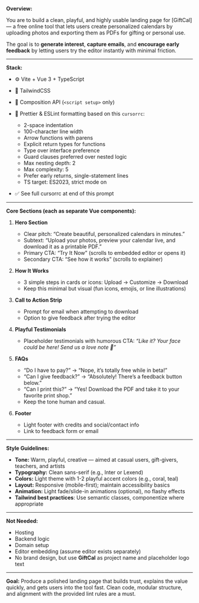 **Overview:**

You are to build a clean, playful, and highly usable landing page for [GiftCal] — a free online tool that lets users create personalized calendars by uploading photos and exporting them as PDFs for gifting or personal use.

The goal is to **generate interest**, **capture emails**, and **encourage early feedback** by letting users try the editor instantly with minimal friction.

---

**Stack:**

* ⚙️ Vite + Vue 3 + TypeScript
* 💨 TailwindCSS
* 🧩 Composition API (`<script setup>` only)
* 🧼 Prettier & ESLint formatting based on this `cursorrc`:

  * 2-space indentation
  * 100-character line width
  * Arrow functions with parens
  * Explicit return types for functions
  * Type over interface preference
  * Guard clauses preferred over nested logic
  * Max nesting depth: 2
  * Max complexity: 5
  * Prefer early returns, single-statement lines
  * TS target: ES2023, strict mode on
* ✅ See full cursorrc at end of this prompt

---

**Core Sections (each as separate Vue components):**

1. **Hero Section**

   * Clear pitch: “Create beautiful, personalized calendars in minutes.”
   * Subtext: “Upload your photos, preview your calendar live, and download it as a printable PDF.”
   * Primary CTA: “Try It Now” (scrolls to embedded editor or opens it)
   * Secondary CTA: “See how it works” (scrolls to explainer)

2. **How It Works**

   * 3 simple steps in cards or icons: Upload → Customize → Download
   * Keep this minimal but visual (fun icons, emojis, or line illustrations)

3. **Call to Action Strip**

   * Prompt for email when attempting to download
   * Option to give feedback after trying the editor

4. **Playful Testimonials**

   * Placeholder testimonials with humorous CTA:
     *“Like it? Your face could be here! Send us a love note 💌”*

5. **FAQs**

   * “Do I have to pay?” → “Nope, it’s totally free while in beta!”
   * “Can I give feedback?” → “Absolutely! There’s a feedback button below.”
   * “Can I print this?” → “Yes! Download the PDF and take it to your favorite print shop.”
   * Keep the tone human and casual.

6. **Footer**

   * Light footer with credits and social/contact info
   * Link to feedback form or email

---

**Style Guidelines:**

* **Tone:** Warm, playful, creative — aimed at casual users, gift-givers, teachers, and artists
* **Typography:** Clean sans-serif (e.g., Inter or Lexend)
* **Colors:** Light theme with 1-2 playful accent colors (e.g., coral, teal)
* **Layout:** Responsive (mobile-first); maintain accessibility basics
* **Animation:** Light fade/slide-in animations (optional), no flashy effects
* **Tailwind best practices**: Use semantic classes, componentize where appropriate

---

**Not Needed:**

* Hosting
* Backend logic
* Domain setup
* Editor embedding (assume editor exists separately)
* No brand design, but use **GiftCal** as project name and placeholder logo text

---

**Goal:**
Produce a polished landing page that builds trust, explains the value quickly, and gets users into the tool fast. Clean code, modular structure, and alignment with the provided lint rules are a must.

